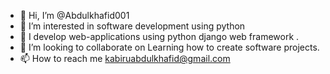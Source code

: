 - 👋 Hi, I’m @Abdulkhafid001
- 👀 I’m interested in software development using python
- 🌱 I develop web-applications using python django web framework .
- 💞️ I’m looking to collaborate on Learning how to create software projects.
- 📫 How to reach me kabiruabdulkhafid@gmail.com

<!---
Abdulkhafid001/Abdulkhafid001 is a ✨ special ✨ repository because its `README.md` (this file) appears on your GitHub profile.
You can click the Preview link to take a look at your changes.
--->
